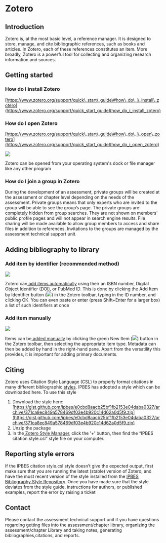 # Zotero

## Introduction

Zotero is, at the most basic level, a reference manager. It is designed to store, manage, and cite bibliographic references, such as books and articles. In Zotero, each of these references constitutes an item. More broadly, Zotero is a powerful tool for collecting and organizing research information and sources. 

## Getting started

### How do I install Zotero

 [https://www.zotero.org/support/quick\_start\_guide\#how\_do\_i\_install\_zotero](https://www.zotero.org/support/quick_start_guide#how_do_i_install_zotero)  


### How do I open Zotero

[https://www.zotero.org/support/quick\_start\_guide\#how\_do\_i\_open\_zotero](https://www.zotero.org/support/quick_start_guide#how_do_i_open_zotero)

![](https://lh3.googleusercontent.com/CvRvENAkHu2Lc01hOTMVWLq6tkXVtsMDmWqXHS4cAJS6mi_v2V-FIyEyoGOQG5W4PsZTC6Lx6HnMQ_xp8KAZsX152RhuC64DjmTp599ko-eGOO9ppGobks93HqlSvF_DokAiFPmk)

Zotero can be opened from your operating system's dock or file manager like any other program

### How do I join a group in Zotero

During the development of an assessment, private groups will be created at the assessment or chapter level depending on the needs of the assessment. Private groups means that only experts who are invited to the group will be able to see the group’s page. The private groups are completely hidden from group searches. They are not shown on members’ public profile pages and will not appear in search engine results. File sharing will be made available to allow group members to access and share files in addition to references. Invitations to the groups are managed by the assessment technical support unit.

## Adding bibliography to library

### Add item by identifier \(recommended method\)

![](https://lh4.googleusercontent.com/Brvh4bF2mM6QrwqBCUjoayFrhjvF0bdrKMWRgsbOW1YOwMd8OQgaSHx-svytBz8Yr0EPvFBGck7-Km_HiVLHQbE8JutiEbUlnDiumejLjCS5Dmt2tcArgDWrFMaY1GdUB40nou62)

Zotero can[ add items automatically](https://www.zotero.org/support/getting_stuff_into_your_library#add_item_by_identifier) using their an ISBN number, Digital Object Identifier \(DOI\), or PubMed ID. This is done by clicking the Add Item by Identifier button \(![](https://lh3.googleusercontent.com/5lCwJPGGSY5xQo5XjT9D0XZSjc_MQkBddB9F_FmL3MGrMutz7S7IWHYQkHcLyX3jWOPP9_n9uAzvb7KXxyacHA1ZwJR_XJVA99Tcb3UBycaRaFruu_GWKohoc2yJV2SBFnim-mqm)\) in the Zotero toolbar, typing in the ID number, and clicking OK. You can even paste or enter \(press Shift+Enter for a larger box\) a list of such identifiers at once

### Add item manually

![](https://lh4.googleusercontent.com/gaXjM4-jeVHJzunEcBgr0gS1_t15sIi009yafOyZSRQGGoOnvHeNL98OwnLJH9FXbe7sedxyq93BKYJQNtm9sNYnHJwjOGKLf5P_NYV7kXN2jHj7m-v9eOZ4Y7qQcuJsJQPtRkxk)

Items can be[ added manually](https://www.zotero.org/support/getting_stuff_into_your_library#manually_adding_and_editing_items) by clicking the green New Item \(![](https://lh6.googleusercontent.com/WugT6Z9drtU8od8O4Nh0OhHmbtTxPieHCklTy79VyANybBmhFsPzjN7wVkZbTd347Ebe_byeyshnStUwMZmdLx1R6y_1hY1hoa13Wn4Nsim_FhI5Gl3GNYBHEWojIKZgbje2BL4d)\) button in the Zotero toolbar, then selecting the appropriate item type. Metadata can then be added by hand in the right-hand pane. Apart from the versatility this provides, it is important for adding primary documents. 

## Citing

Zotero uses Citation Style Language \(CSL\) to properly format citations in many different bibliographic [styles](https://www.zotero.org/styles). IPBES has adopted a style which can be downloaded here. To use this style

1. Download the style here: [https://gist.github.com/ipbes/e0cbd8aacb25bf1fb2153e04daba0327/archive/371ca8ec849a578469df03e4b920c14d62a0d5f9.zip](https://gist.github.com/ipbes/e0cbd8aacb25bf1fb2153e04daba0327/archive/371ca8ec849a578469df03e4b920c14d62a0d5f9.zip)
2. Unzip the package
3. In the[ Zotero Style Manager](https://www.zotero.org/support/preferences/cite), click the '+' button, then find the “IPBES citation style.csl” style file on your computer. 

## Reporting style errors

If the IPBES citation style.csl style doesn’t give the expected output, first make sure that you are running the latest \(stable\) version of Zotero, and have the most recent version of the style installed from the [IPBES Bibliography Style Repository](https://gist.github.com/ipbes/e0cbd8aacb25bf1fb2153e04daba0327/archive/371ca8ec849a578469df03e4b920c14d62a0d5f9.zip). Once you have made sure that the style deviates from the style guide, instructions for authors, or published examples, report the error by raising a ticket

## Contact

Please contact the assessment technical support unit if you have questions regarding getting files into the assessment/chapter library, organizing the assessment/chapter Library and taking notes, generating bibliographies,citations, and reports.  


